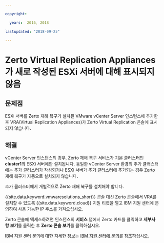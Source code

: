 ```yaml
---

copyright:

  years:  2016, 2018

lastupdated: "2018-09-25"

---
```


# Zerto Virtual Replication Appliances가 새로 작성된 ESXi 서버에 대해 표시되지 않음

## 문제점
ESXi 서버를 Zerto 재해 복구가 설치된 VMware vCenter Server 인스턴스에 추가한 후 VRA(Virtual Replication Appliances)가 Zerto Virtual Replication 콘솔에 표시되지 않습니다.

## 해결
vCenter Server 인스턴스의 경우, Zerto 재해 복구 서비스가 기본 클러스터인 **cluster1**의 ESXi 서버에만 설치됩니다. 동일한 vCenter Server 환경의 추가 클러스터에는 추가 클러스터가 작성되거나 ESXi 서버가 추가 클러스터에 추가되는 경우 Zerto 재해 복구가 자동으로 설치되지 않습니다.

추가 클러스터에서 개별적으로 Zerto 재해 복구를 설치해야 합니다.

{{site.data.keyword.vmwaresolutions_short}} 콘솔 대신 Zerto 콘솔에서 VRA를 설치할 수 있도록 {{site.data.keyword.cloud}} 지원 티켓을 열고 IBM 지원 센터에 문의하여 사용 가능한 IP 주소를 가져오십시오.

Zerto 콘솔에 액세스하려면 인스턴스의 **서비스** 탭에서 Zerto 카드를 클릭하고 **세부사항 보기**를 클릭한 후 **Zerto 콘솔 보기**를 클릭하십시오.

IBM 지원 센터 문의에 대한 자세한 정보는 [IBM 지원 센터에 문의](trbl_support.html)를 참조하십시오.
